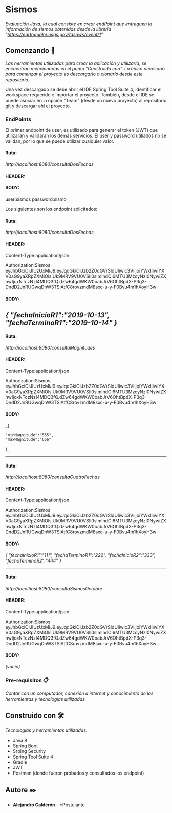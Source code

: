 # Sismos

_Evaluación Java, la cual consiste en crear endPoint que entreguen la información de sismos obtenidas desde la libreria "https://earthquake.usgs.gov/fdsnws/event/1"_

## Comenzando 🚀

_Las herramientas utilizadas para crear la aplicación y utilizarla, se encuentran mencionadas en el punto "Construido con".
Lo único necesario para comenzar el proyecto es descargarlo o clonarlo desde este repositorio._

Una vez descargado se debe abrir el IDE Spring Tool Suite 4, identificar el workspace requerido e importar el proyecto. También, desde el IDE se puede asociar en la opción "Team" (desde un nuevo proyecto) al repositorio git y descargar ahí el proyecto.

### EndPoints

El primer endpoint de user, es utilizado para generar el token (JWT) que utilizaran y validaran los demás servicios. El user y password utiliados no se validan, por lo que se puede utilizar cualquier valor.
#### Ruta: 
_http://localhost:8080/consultaDosFechas_
#### HEADER:

#### BODY:
user:sismos
password:sismo


Los siguientes son los endpoint solicitados:
#### Ruta: 
_http://localhost:8080/consultaDosFechas_
#### HEADER:
Content-Type:application/json

Authorization:Sismos eyJhbGciOiJIUzUxMiJ9.eyJqdGkiOiJzb2Z0dGVrSldUIiwic3ViIjoiYWxlIiwiYXV0aG9yaXRpZXMiOlsiUk9MRV9VU0VSIl0sImlhdCI6MTU3MzcyNzI0NywiZXhwIjoxNTczNzI4MDQ3fQ.dZw64gdWKW0oabJrV6OhtBpdX-P3q3-DndD2JnRUGwqDnW3TSiAtfC8rovzmdM8sxc-u-y-F0Bvu4m1hXoyH3w
#### BODY:
_{
	"fechaInicioR1":"2019-10-13",
	"fechaTerminoR1":"2019-10-14"
}_
---------------------------------------------------------

#### Ruta: 
_http://localhost:8080/consultaMagnitudes_
#### HEADER:
Content-Type:application/json

Authorization:Sismos eyJhbGciOiJIUzUxMiJ9.eyJqdGkiOiJzb2Z0dGVrSldUIiwic3ViIjoiYWxlIiwiYXV0aG9yaXRpZXMiOlsiUk9MRV9VU0VSIl0sImlhdCI6MTU3MzcyNzI0NywiZXhwIjoxNTczNzI4MDQ3fQ.dZw64gdWKW0oabJrV6OhtBpdX-P3q3-DndD2JnRUGwqDnW3TSiAtfC8rovzmdM8sxc-u-y-F0Bvu4m1hXoyH3w
#### BODY:
_{

	"minMagnitude":"555",
	"maxMagnitude":"666"
}_

---------------------------------------------------------

#### Ruta: 
_http://localhost:8080/consultaCuatroFechas_
#### HEADER:
Content-Type:application/json

Authorization:Sismos eyJhbGciOiJIUzUxMiJ9.eyJqdGkiOiJzb2Z0dGVrSldUIiwic3ViIjoiYWxlIiwiYXV0aG9yaXRpZXMiOlsiUk9MRV9VU0VSIl0sImlhdCI6MTU3MzcyNzI0NywiZXhwIjoxNTczNzI4MDQ3fQ.dZw64gdWKW0oabJrV6OhtBpdX-P3q3-DndD2JnRUGwqDnW3TSiAtfC8rovzmdM8sxc-u-y-F0Bvu4m1hXoyH3w
#### BODY:
_{
	"fechaInicioR1":"111",
	"fechaTerminoR1":"222",
	"fechaInicioR2":"333",
	"fechaTerminoR2":"444"
}_

---------------------------------------------------------

#### Ruta: 
_http://localhost:8080/consultaSismosOctubre_
#### HEADER:
Content-Type:application/json

Authorization:Sismos eyJhbGciOiJIUzUxMiJ9.eyJqdGkiOiJzb2Z0dGVrSldUIiwic3ViIjoiYWxlIiwiYXV0aG9yaXRpZXMiOlsiUk9MRV9VU0VSIl0sImlhdCI6MTU3MzcyNzI0NywiZXhwIjoxNTczNzI4MDQ3fQ.dZw64gdWKW0oabJrV6OhtBpdX-P3q3-DndD2JnRUGwqDnW3TSiAtfC8rovzmdM8sxc-u-y-F0Bvu4m1hXoyH3w
#### BODY:
_(vacio)_


### Pre-requisitos 📋

_Contar con un computador, conexión a internet y conocimiento de las herramientas y tecnologías utilizadas._

## Construido con 🛠️

_Tecnologías y herramientas utilizadas:_

* Java 8
* Spring Boot
* Srping Security
* Spring Tool Suite 4
* Gradle
* JWT
* Postman (donde fueron probados y consultados los endpoint)



## Autore ✒️

* **Alejandro Calderón** - *Postulante

